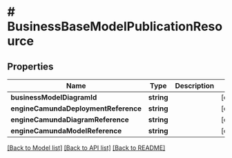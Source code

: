 # # BusinessBaseModelPublicationResource

## Properties

Name | Type | Description | Notes
------------ | ------------- | ------------- | -------------
**businessModelDiagramId** | **string** |  | [optional]
**engineCamundaDeploymentReference** | **string** |  | [optional]
**engineCamundaDiagramReference** | **string** |  | [optional]
**engineCamundaModelReference** | **string** |  | [optional]

[[Back to Model list]](../../README.md#models) [[Back to API list]](../../README.md#endpoints) [[Back to README]](../../README.md)
